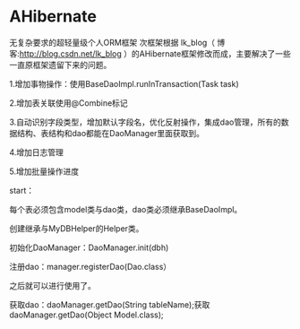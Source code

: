 # AHibernate
无复杂要求的超轻量级个人ORM框架
次框架根据 lk_blog（ 博客:http://blog.csdn.net/lk_blog ）的AHibernate框架修改而成，主要解决了一些一直原框架遗留下来的问题。

1.增加事物操作：使用BaseDaoImpl.runInTransaction(Task task)

2.增加表关联使用@Combine标记

3.自动识别字段类型，增加默认字段名，优化反射操作，集成dao管理，所有的数据结构、表结构和dao都能在DaoManager里面获取到。

4.增加日志管理

5.增加批量操作进度

start：

每个表必须包含model类与dao类，dao类必须继承BaseDaoImpl。

创建继承与MyDBHelper的Helper类。

初始化DaoManager：DaoManager.init(dbh)

注册dao：manager.registerDao(Dao.class）

之后就可以进行使用了。

获取dao：daoManager.getDao(String tableName);获取daoManager.getDao(Object Model.class);
